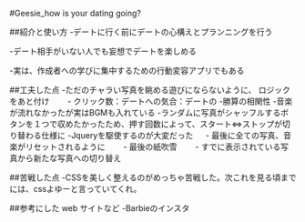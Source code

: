 #Geesie_how is your dating going?

##紹介と使い方
-デートに行く前にデートの心構えとプランニングを行う

-デート相手がいない人でも妄想でデートを楽しめる

-実は、作成者への学びに集中するための行動変容アプリでもある

##工夫した点
-ただのチャラい写真を眺める遊びにならないように、 ロジックをあと付け 　　- クリック数：デートへの気合：デートの
-勝算の相関性
-音楽が流れなかったが実はBGMも入れている
-ランダムに写真がシャッフルするボタンを１つで収めたかったため、押す回数によって、スタート⇔ストップが切り替わる仕様に
-Jqueryを駆使するのが大変だった 　 - 最後に全ての写真、音楽がリセットされるように 　　- 最後の紙吹雪 　　- すでに表示されている写真から新たな写真への切り替え

##苦戦した点
-CSSを美しく整えるのがめっちゃ苦戦した。次これを見る頃までには、cssよゆーと言っていてくれ。

##参考にした web サイトなど
-Barbieのインスタ
